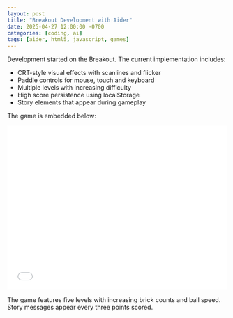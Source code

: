```yaml
---
layout: post
title: "Breakout Development with Aider"
date: 2025-04-27 12:00:00 -0700
categories: [coding, ai]
tags: [aider, html5, javascript, games]
---
```


Development started on the Breakout. The current implementation includes:

- CRT-style visual effects with scanlines and flicker
- Paddle controls for mouse, touch and keyboard
- Multiple levels with increasing difficulty
- High score persistence using localStorage
- Story elements that appear during gameplay

The game is embedded below:

<div class="responsive-game-container">
  <iframe src="/assets/games/existentialbreakoutftaider/breakout.html" 
          style="position:absolute; top:0; left:0; width:100%; height:100%; border:none; overflow:hidden;"
          tabindex="0">
  </iframe>
</div>

<script>
document.querySelector('.responsive-game-container iframe').addEventListener('keydown', function(e) {
    if([37, 38, 39, 40].indexOf(e.keyCode) > -1) {
        e.preventDefault();
    }
});
</script>

<style>
.responsive-game-container {
  position: relative;
  width: 100%;
  padding-bottom: 75%;
  height: 0;
  overflow: hidden;
}
</style>

The game features five levels with increasing brick counts and ball speed. Story messages appear every three points scored.
